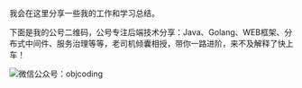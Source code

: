 我会在这里分享一些我的工作和学习总结。

下面是我的公号二维码，公号专注后端技术分享：Java、Golang、WEB框架、分布式中间件、服务治理等等，老司机倾囊相授，带你一路进阶，来不及解释了快上车！

![微信公众号：objcoding](https://raw.githubusercontent.com/objcoding/objcoding.github.io/master/images/official_accounts.jpg)